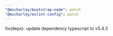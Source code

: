 ```yaml
---
"@mscharley/bootstrap-node": patch
"@mscharley/eslint-config": patch
---
```


fix(deps): update dependency typescript to v5.4.3
